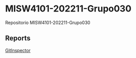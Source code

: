 # MISW4101-202211-Grupo030
Repositorio MISW4101-202211-Grupo030

## Reports  

[GitInspector](https://misw-4101-practicas.github.io/MISW4101-202211-Grupo030/reports)
